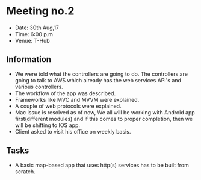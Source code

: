 # Meeting no.2
* Date: 30th Aug,17
* Time: 6:00 p.m
* Venue: T-Hub

## Information
* We were told what the controllers are going to do. The controllers are going to talk to AWS which already has the web services API's and various controllers.
* The workflow of the app was described.
* Frameworks like MVC and MVVM were explained.
* A couple of web protocols were explained.
* Mac issue is resolved as of now, We all will be working with Android app first(different modules) and if this comes to proper completion, then we will be shifting to IOS app.
* Client asked to visit his office on weekly basis.

## Tasks
* A basic map-based app that uses http(s) services has to be built from scratch.


